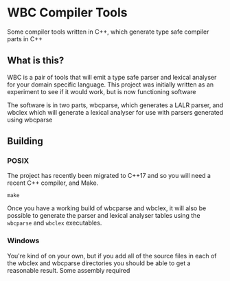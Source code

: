 # WBC Compiler Tools
Some compiler tools written in C++, which generate type safe compiler parts in C++

## What is this?
WBC is a pair of tools that will emit a type safe parser and lexical analyser for your domain specific language. This project was initially written as an experiment to see if it would work, but is now functioning software

The software is in two parts, wbcparse, which generates a LALR parser, and wbclex which will generate a lexical
analyser for use with parsers generated using wbcparse

## Building

### POSIX
The project has recently been migrated to C++17 and so you will need a recent C++ compiler, and Make.

```
make
```

Once you have a working build of wbcparse and wbclex, it will also be possible to generate the parser and lexical
analyser tables using the `wbcparse` and `wbclex` executables.

### Windows

You're kind of on your own, but if you add all of the source files in each of the wbclex and wbcparse directories you should be able to get a reasonable result. Some assembly required

